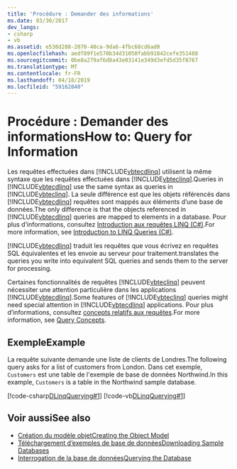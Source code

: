 ```yaml
---
title: 'Procédure : Demander des informations'
ms.date: 03/30/2017
dev_langs:
- csharp
- vb
ms.assetid: e538d288-2070-40ca-9da6-4fbc68cd6ad0
ms.openlocfilehash: aedf89f1e570b34d31050fabb91842cefe351488
ms.sourcegitcommit: 0be8a279af6d8a43e03141e349d3efd5d35f8767
ms.translationtype: MT
ms.contentlocale: fr-FR
ms.lasthandoff: 04/18/2019
ms.locfileid: "59162840"
---
```

# <a name="how-to-query-for-information"></a><span data-ttu-id="d789b-102">Procédure : Demander des informations</span><span class="sxs-lookup"><span data-stu-id="d789b-102">How to: Query for Information</span></span>
<span data-ttu-id="d789b-103">Les requêtes effectuées dans [!INCLUDE[vbtecdlinq](../../../../../../includes/vbtecdlinq-md.md)] utilisent la même syntaxe que les requêtes effectuées dans [!INCLUDE[vbteclinq](../../../../../../includes/vbteclinq-md.md)].</span><span class="sxs-lookup"><span data-stu-id="d789b-103">Queries in [!INCLUDE[vbtecdlinq](../../../../../../includes/vbtecdlinq-md.md)] use the same syntax as queries in [!INCLUDE[vbteclinq](../../../../../../includes/vbteclinq-md.md)].</span></span> <span data-ttu-id="d789b-104">La seule différence est que les objets référencés dans [!INCLUDE[vbtecdlinq](../../../../../../includes/vbtecdlinq-md.md)] requêtes sont mappés aux éléments d’une base de données.</span><span class="sxs-lookup"><span data-stu-id="d789b-104">The only difference is that the objects referenced in [!INCLUDE[vbtecdlinq](../../../../../../includes/vbtecdlinq-md.md)] queries are mapped to elements in a database.</span></span> <span data-ttu-id="d789b-105">Pour plus d’informations, consultez [Introduction aux requêtes LINQ (C#)](~/docs/csharp/programming-guide/concepts/linq/introduction-to-linq-queries.md).</span><span class="sxs-lookup"><span data-stu-id="d789b-105">For more information, see [Introduction to LINQ Queries (C#)](~/docs/csharp/programming-guide/concepts/linq/introduction-to-linq-queries.md).</span></span>  
  
 [!INCLUDE[vbtecdlinq](../../../../../../includes/vbtecdlinq-md.md)] <span data-ttu-id="d789b-106">traduit les requêtes que vous écrivez en requêtes SQL équivalentes et les envoie au serveur pour traitement.</span><span class="sxs-lookup"><span data-stu-id="d789b-106">translates the queries you write into equivalent SQL queries and sends them to the server for processing.</span></span>  
  
 <span data-ttu-id="d789b-107">Certaines fonctionnalités de requêtes [!INCLUDE[vbteclinq](../../../../../../includes/vbteclinq-md.md)] peuvent nécessiter une attention particulière dans les applications [!INCLUDE[vbtecdlinq](../../../../../../includes/vbtecdlinq-md.md)].</span><span class="sxs-lookup"><span data-stu-id="d789b-107">Some features of [!INCLUDE[vbteclinq](../../../../../../includes/vbteclinq-md.md)] queries might need special attention in [!INCLUDE[vbtecdlinq](../../../../../../includes/vbtecdlinq-md.md)] applications.</span></span> <span data-ttu-id="d789b-108">Pour plus d’informations, consultez [concepts relatifs aux requêtes](../../../../../../docs/framework/data/adonet/sql/linq/query-concepts.md).</span><span class="sxs-lookup"><span data-stu-id="d789b-108">For more information, see [Query Concepts](../../../../../../docs/framework/data/adonet/sql/linq/query-concepts.md).</span></span>  
  
## <a name="example"></a><span data-ttu-id="d789b-109">Exemple</span><span class="sxs-lookup"><span data-stu-id="d789b-109">Example</span></span>  
 <span data-ttu-id="d789b-110">La requête suivante demande une liste de clients de Londres.</span><span class="sxs-lookup"><span data-stu-id="d789b-110">The following query asks for a list of customers from London.</span></span> <span data-ttu-id="d789b-111">Dans cet exemple, `Customers` est une table de l'exemple de base de données Northwind.</span><span class="sxs-lookup"><span data-stu-id="d789b-111">In this example, `Customers` is a table in the Northwind sample database.</span></span>  
  
 [!code-csharp[DLinqQuerying#1](../../../../../../samples/snippets/csharp/VS_Snippets_Data/DLinqQuerying/cs/Program.cs#1)]
 [!code-vb[DLinqQuerying#1](../../../../../../samples/snippets/visualbasic/VS_Snippets_Data/DLinqQuerying/vb/Module1.vb#1)]  
  
## <a name="see-also"></a><span data-ttu-id="d789b-112">Voir aussi</span><span class="sxs-lookup"><span data-stu-id="d789b-112">See also</span></span>

- [<span data-ttu-id="d789b-113">Création du modèle objet</span><span class="sxs-lookup"><span data-stu-id="d789b-113">Creating the Object Model</span></span>](../../../../../../docs/framework/data/adonet/sql/linq/creating-the-object-model.md)
- [<span data-ttu-id="d789b-114">Téléchargement d’exemples de base de données</span><span class="sxs-lookup"><span data-stu-id="d789b-114">Downloading Sample Databases</span></span>](../../../../../../docs/framework/data/adonet/sql/linq/downloading-sample-databases.md)
- [<span data-ttu-id="d789b-115">Interrogation de la base de données</span><span class="sxs-lookup"><span data-stu-id="d789b-115">Querying the Database</span></span>](../../../../../../docs/framework/data/adonet/sql/linq/querying-the-database.md)
